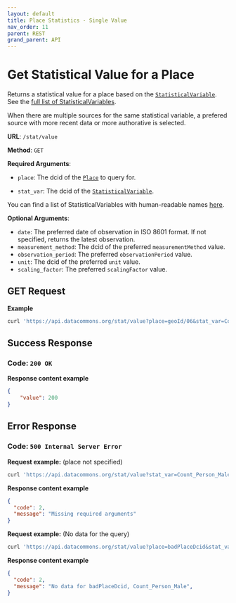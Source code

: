 ```yaml
---
layout: default
title: Place Statistics - Single Value
nav_order: 11
parent: REST
grand_parent: API
---
```


# Get Statistical Value for a Place

Returns a statistical value for a place based on the
[`StatisticalVariable`](https://datacommons.org/browser/StatisticalVariable).
See the [full list of StatisticalVariables](/statistical_variables.html).

When there are multiple sources for the same statistical variable, a prefered
source with more recent data or more authorative is selected.

**URL**: `/stat/value`

**Method**: `GET`

**Required Arguments**:

* `place`: The dcid of the [`Place`](https://datacommons.org/browser/Place) to query for.

* `stat_var`: The dcid of the [`StatisticalVariable`](https://datacommons.org/browser/StatisticalVariable).

You can find a list of StatisticalVariables with human-readable names [here](/statistical_variables.html).

**Optional Arguments**:

* `date`: The preferred date of observation in ISO 8601 format. If not specified, returns the latest observation.
* `measurement_method`: The dcid of the preferred `measurementMethod` value.
* `observation_period`: The preferred `observationPeriod` value.
* `unit`: The dcid of the preferred `unit` value.
* `scaling_factor`: The preferred `scalingFactor` value.

## GET Request

**Example**

```bash
curl 'https://api.datacommons.org/stat/value?place=geoId/06&stat_var=Count_Person_Male'
```

## Success Response

### **Code**: `200 OK`

**Response content example**

```json
{
    "value": 200
}
```

## Error Response

### **Code**: `500 Internal Server Error`

**Request example:** (place not specified)

```bash
curl 'https://api.datacommons.org/stat/value?stat_var=Count_Person_Male'
```

**Response content example**

```json
{
  "code": 2,
  "message": "Missing required arguments"
}
```

**Request example:** (No data for the query)

```bash
curl 'https://api.datacommons.org/stat/value?place=badPlaceDcid&stat_var=Count_Person_Male'
```

**Response content example**

```json
{
  "code": 2,
  "message": "No data for badPlaceDcid, Count_Person_Male",
}
```
